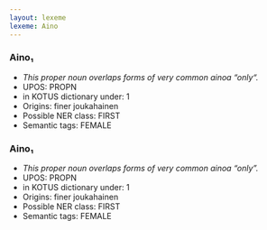 ```yaml
---
layout: lexeme
lexeme: Aino
---
```


###  Aino₁

* _This proper noun overlaps forms of very common *ainoa* “only“._
* UPOS:  PROPN
* in KOTUS dictionary under:  1
* Origins: finer joukahainen 
* Possible NER class:  FIRST
* Semantic tags:  FEMALE


###  Aino₁

* _This proper noun overlaps forms of very common *ainoa* “only”._
* UPOS:  PROPN
* in KOTUS dictionary under:  1
* Origins: finer joukahainen 
* Possible NER class:  FIRST
* Semantic tags:  FEMALE

